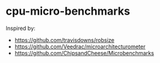 # cpu-micro-benchmarks

Inspired by:

- https://github.com/travisdowns/robsize
- https://github.com/Veedrac/microarchitecturometer
- https://github.com/ChipsandCheese/Microbenchmarks
